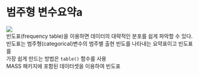 # 범주형 변수요약a

<img src="https://user-images.githubusercontent.com/56021593/77852165-15dfee00-7218-11ea-9cb0-ea44b7d84281.png">
<br>
빈도표(frequency table)을 이용하면 데이터의 대략적인 분포를 쉽게 파악할 수 있다.
<br>
빈도표는 범주형(categorical)변수의 범주별 출현 빈도를 나타내는 요약표이고 빈도표를 <br>가장 쉽게 만드는 방법은 <code>table()</code> 함수를 사용


<br>
MASS 패키지에 포함된 데이터셋을 이용하여 빈도표 
